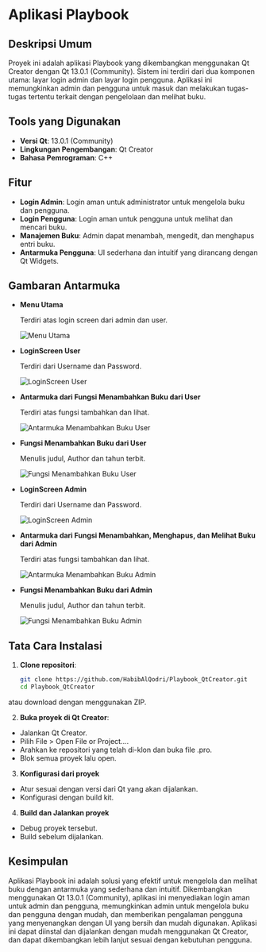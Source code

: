 # Aplikasi Playbook

## Deskripsi Umum

Proyek ini adalah aplikasi Playbook yang dikembangkan menggunakan Qt Creator dengan Qt 13.0.1 (Community). Sistem ini terdiri dari dua komponen utama: layar login admin dan layar login pengguna. Aplikasi ini memungkinkan admin dan pengguna untuk masuk dan melakukan tugas-tugas tertentu terkait dengan pengelolaan dan melihat buku.

## Tools yang Digunakan

- **Versi Qt**: 13.0.1 (Community)
- **Lingkungan Pengembangan**: Qt Creator
- **Bahasa Pemrograman**: C++

## Fitur

- **Login Admin**: Login aman untuk administrator untuk mengelola buku dan pengguna.
- **Login Pengguna**: Login aman untuk pengguna untuk melihat dan mencari buku.
- **Manajemen Buku**: Admin dapat menambah, mengedit, dan menghapus entri buku.
- **Antarmuka Pengguna**: UI sederhana dan intuitif yang dirancang dengan Qt Widgets.

## Gambaran Antarmuka

- **Menu Utama**

    Terdiri atas login screen dari admin dan user.

    ![Menu Utama](https://github.com/HabibAlQodri/Playbook_QtCreator/blob/0c16083cd608c5244c4233c90aa2da658dbe2ee6/Ilustrasi_Playbook/Menu%20Utama.png?raw=true)

- **LoginScreen User**
    
    Terdiri dari Username dan Password.

    ![LoginScreen User](https://github.com/HabibAlQodri/Playbook_QtCreator/blob/0c16083cd608c5244c4233c90aa2da658dbe2ee6/Ilustrasi_Playbook/LoginScreen%20User.png?raw=true)

- **Antarmuka dari Fungsi Menambahkan Buku dari User**

    Terdiri atas fungsi tambahkan dan lihat.

    ![Antarmuka Menambahkan Buku User](https://github.com/HabibAlQodri/Playbook_QtCreator/blob/0c16083cd608c5244c4233c90aa2da658dbe2ee6/Ilustrasi_Playbook/FullAdd%20User.png?raw=true)

- **Fungsi Menambahkan Buku dari User**
    
    Menulis judul, Author dan tahun terbit.

    ![Fungsi Menambahkan Buku User](https://github.com/HabibAlQodri/Playbook_QtCreator/blob/0c16083cd608c5244c4233c90aa2da658dbe2ee6/Ilustrasi_Playbook/AddSistem%20User.png?raw=true)

- **LoginScreen Admin**
    
    Terdiri dari Username dan Password.

    ![LoginScreen Admin](https://github.com/HabibAlQodri/Playbook_QtCreator/blob/0c16083cd608c5244c4233c90aa2da658dbe2ee6/Ilustrasi_Playbook/LoginScreen%20Admin.png?raw=true)

- **Antarmuka dari Fungsi Menambahkan, Menghapus, dan Melihat Buku dari Admin**

    Terdiri atas fungsi tambahkan dan lihat.

    ![Antarmuka Menambahkan Buku Admin](https://github.com/HabibAlQodri/Playbook_QtCreator/blob/0c16083cd608c5244c4233c90aa2da658dbe2ee6/Ilustrasi_Playbook/FullAdd%20Admin.png?raw=true)

- **Fungsi Menambahkan Buku dari Admin**
    
    Menulis judul, Author dan tahun terbit.

    ![Fungsi Menambahkan Buku Admin](https://github.com/HabibAlQodri/Playbook_QtCreator/blob/0c16083cd608c5244c4233c90aa2da658dbe2ee6/Ilustrasi_Playbook/deleteSistem%20Admin.png?raw=true)

## Tata Cara Instalasi

1. **Clone repositori**:
   ```bash
   git clone https://github.com/HabibAlQodri/Playbook_QtCreator.git
   cd Playbook_QtCreator

atau download dengan menggunakan ZIP.

2. **Buka proyek di Qt Creator**:

- Jalankan Qt Creator.
- Pilih File > Open File or Project....
- Arahkan ke repositori yang telah di-klon dan buka file .pro.
- Blok semua proyek lalu open.

3. **Konfigurasi dari proyek**
- Atur sesuai dengan versi dari Qt yang akan dijalankan.
- Konfigurasi dengan build kit.

4. **Build dan Jalankan proyek**
- Debug proyek tersebut.
- Build sebelum dijalankan.

## Kesimpulan

Aplikasi Playbook ini adalah solusi yang efektif untuk mengelola dan melihat buku dengan antarmuka yang sederhana dan intuitif. Dikembangkan menggunakan Qt 13.0.1 (Community), aplikasi ini menyediakan login aman untuk admin dan pengguna, memungkinkan admin untuk mengelola buku dan pengguna dengan mudah, dan memberikan pengalaman pengguna yang menyenangkan dengan UI yang bersih dan mudah digunakan. Aplikasi ini dapat diinstal dan dijalankan dengan mudah menggunakan Qt Creator, dan dapat dikembangkan lebih lanjut sesuai dengan kebutuhan pengguna.
